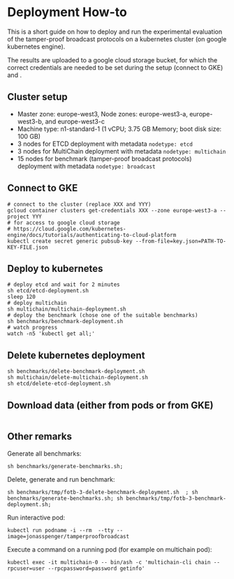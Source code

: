 # Deployment How-to
This is a short guide on how to deploy and run the experimental evaluation of the tamper-proof broadcast protocols on a kubernetes cluster (on google kubernetes engine).

The results are uploaded to a google cloud storage bucket, for which the correct credentials are needed to be set during the setup (connect to GKE) and .

## Cluster setup
- Master zone: europe-west3, Node zones: europe-west3-a, europe-west3-b, and europe-west3-c
- Machine type: n1-standard-1 (1 vCPU; 3.75 GB Memory; boot disk size: 100 GB)
- 3 nodes for ETCD deployment with metadata `nodetype: etcd`
- 3 nodes for MultiChain deployment with metadata `nodetype: multichain`
- 15 nodes for benchmark (tamper-proof broadcast protocols) deployment with metadata `nodetype: broadcast`

## Connect to GKE
```
# connect to the cluster (replace XXX and YYY)
gcloud container clusters get-credentials XXX --zone europe-west3-a --project YYY
# for access to google cloud storage
# https://cloud.google.com/kubernetes-engine/docs/tutorials/authenticating-to-cloud-platform
kubectl create secret generic pubsub-key --from-file=key.json=PATH-TO-KEY-FILE.json
```

## Deploy to kubernetes
```
# deploy etcd and wait for 2 minutes
sh etcd/etcd-deployment.sh
sleep 120
# deploy multichain
sh multichain/multichain-deployment.sh
# deploy the benchmark (chose one of the suitable benchmarks)
sh benchmarks/benchmark-deployment.sh
# watch progress
watch -n5 'kubectl get all;'
```

## Delete kubernetes deployment
```
sh benchmarks/delete-benchmark-deployment.sh
sh multichain/delete-multichain-deployment.sh
sh etcd/delete-etcd-deployment.sh
```

## Download data (either from pods or from GKE)
```

```

## Other remarks
Generate all benchmarks:
```
sh benchmarks/generate-benchmarks.sh;
```

Delete, generate and run benchmark:
```
sh benchmarks/tmp/fotb-3-delete-benchmark-deployment.sh  ; sh benchmarks/generate-benchmarks.sh; sh benchmarks/tmp/fotb-3-benchmark-deployment.sh;
```

Run interactive pod:
```
kubectl run podname -i --rm  --tty --image=jonasspenger/tamperproofbroadcast
```

Execute a command on a running pod (for example on multichain pod):
```
kubectl exec -it multichain-0 -- bin/ash -c 'multichain-cli chain --rpcuser=user --rpcpassword=password getinfo'
```
